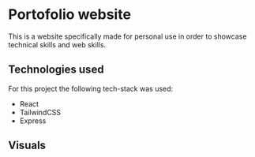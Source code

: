 # Portofolio website
This is a website specifically made for personal use in order to showcase technical skills and web skills.

## Technologies used

For this project the following tech-stack was used:
* React
* TailwindCSS
* Express

## Visuals



